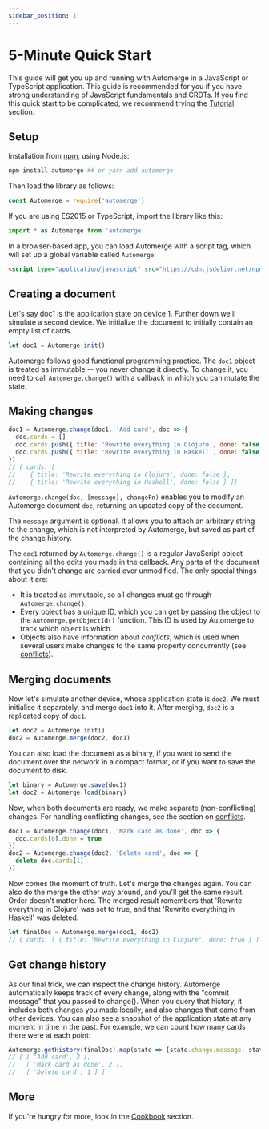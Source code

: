 ```yaml
---
sidebar_position: 1
---
```


# 5-Minute Quick Start

This guide will get you up and running with Automerge in a JavaScript or TypeScript application. This guide is recommended for you if you have strong understanding of JavaScript fundamentals and CRDTs. If you find this quick start to be complicated, we recommend trying the [Tutorial](/docs/tutorial/introduction/) section.


## Setup

Installation from [npm](https://www.npmjs.com/package/automerge), using Node.js:

```bash
npm install automerge ## or yarn add automerge
```

Then load the library as follows:

```js
const Automerge = require('automerge')
```

If you are using ES2015 or TypeScript, import the library like this:

```typescript
import * as Automerge from 'automerge'
```

In a browser-based app, you can load Automerge with a script tag, which will set up a global variable called `Automerge`:

```html
<script type="application/javascript" src="https://cdn.jsdelivr.net/npm/automerge@1.0.1-preview.7/dist/automerge.min.js"></script>
```


## Creating a document

Let's say doc1 is the application state on device 1. Further down we'll simulate a second device. We initialize the document to initially contain an empty list of cards.

```js
let doc1 = Automerge.init()
```

Automerge follows good functional programming practice. The `doc1` object is treated as immutable -- you  never change it directly. To change it, you need to call `Automerge.change()` with a callback in which you can mutate the state. 


## Making changes

```js
doc1 = Automerge.change(doc1, 'Add card', doc => {
  doc.cards = []
  doc.cards.push({ title: 'Rewrite everything in Clojure', done: false })
  doc.cards.push({ title: 'Rewrite everything in Haskell', done: false })
})
// { cards: [
//    { title: 'Rewrite everything in Clojure', done: false },
//    { title: 'Rewrite everything in Haskell', done: false } ]}
```

`Automerge.change(doc, [message], changeFn)` enables you to modify an Automerge document `doc`,
returning an updated copy of the document.

The `message` argument is optional. It allows you to attach an arbitrary string to the change, which is not interpreted by Automerge, but saved as part of the change history.

The `doc1` returned by `Automerge.change()` is a regular JavaScript object containing all the
edits you made in the callback. Any parts of the document that you didn't change are carried over
unmodified. The only special things about it are:

  - It is treated as immutable, so all changes must go through `Automerge.change()`.
  - Every object has a unique ID, which you can get by passing the object to the
    `Automerge.getObjectId()` function. This ID is used by Automerge to track which object is which.
  - Objects also have information about _conflicts_, which is used when several users make changes to
    the same property concurrently (see [conflicts](/docs/cookbook/conflicts/)). 

## Merging documents

Now let's simulate another device, whose application state is `doc2`. We must
initialise it separately, and merge `doc1` into it. After merging, `doc2` is a replicated copy of `doc1`.

```js
let doc2 = Automerge.init()
doc2 = Automerge.merge(doc2, doc1)
```

You can also load the document as a binary, if you want to send the document over the network in a compact format, or if you want to save the document to disk.

```js
let binary = Automerge.save(doc1)
let doc2 = Automerge.load(binary)
```

Now, when both documents are ready, we make separate (non-conflicting) changes. For handling conflicting changes, see the section on [conflicts](/docs/cookbook/conflicts/).

```js
doc1 = Automerge.change(doc1, 'Mark card as done', doc => {
  doc.cards[0].done = true
})
doc2 = Automerge.change(doc2, 'Delete card', doc => {
  delete doc.cards[1]
})
```

Now comes the moment of truth. Let's merge the changes again. You can also do the merge the other way around, and you'll get the same result. Order doesn't matter here. The merged result remembers that 'Rewrite everything in Clojure' was set to true, and that 'Rewrite everything in Haskell' was deleted:

```js
let finalDoc = Automerge.merge(doc1, doc2)
// { cards: [ { title: 'Rewrite everything in Clojure', done: true } ] }
```

## Get change history


As our final trick, we can inspect the change history. Automerge automatically
keeps track of every change, along with the "commit message" that you passed to
change(). When you query that history, it includes both changes you made
locally, and also changes that came from other devices. You can also see a
snapshot of the application state at any moment in time in the past. For
example, we can count how many cards there were at each point:

```js
Automerge.getHistory(finalDoc).map(state => [state.change.message, state.snapshot.cards.length])
// [ [ 'Add card', 2 ],
//   [ 'Mark card as done', 2 ],
//   [ 'Delete card', 1 ] ]
```

## More

If you're hungry for more, look in the [Cookbook](/docs/cookbook/modeling-data/) section.
